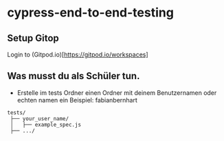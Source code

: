 # cypress-end-to-end-testing


## Setup Gitop

Login to (Gitpod.io)[https://gitpod.io/workspaces]


## Was musst du als Schüler tun.
- Erstelle im tests Ordner einen Ordner mit deinem Benutzernamen oder echten namen ein Beispiel: fabianbernhart

```
tests/
 ├── your_user_name/
 │   ├── example_spec.js
 ├── .../
````


